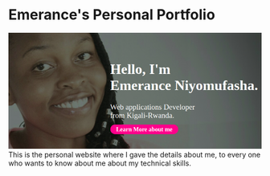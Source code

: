 # Emerance's Personal Portfolio
<img src="https://github.com/niEmerance/week1Project/blob/master/images/readme.png">
This is the personal website where I gave the details about me,
to every one who wants to know about me about my technical skills.


